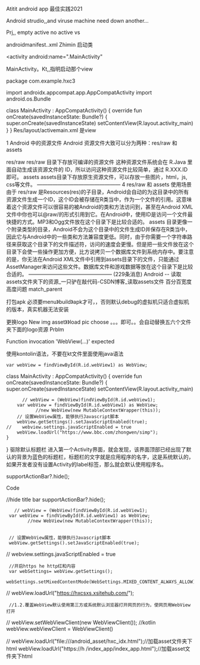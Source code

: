 Atitit android app 最佳实践2021

Android strudio,,and viruse machine need down another...

Prj,, empty active  no active  vs 

androidmanifest..xml
Zhimin  启动类

<activity
    android:name=".MainActivity"




MainActivity。Kt,,指明启动那个view


package com.example.hxc3

import androidx.appcompat.app.AppCompatActivity
import android.os.Bundle

class MainActivity : AppCompatActivity() {
    override fun onCreate(savedInstanceState: Bundle?) {
        super.onCreate(savedInstanceState)
        setContentView(R.layout.activity_main)
    }
}
Res/layout/activemain.xml     是view

1 Android 中的资源文件
Android 资源文件大致可以分为两种：res/raw 和 assets

res/raw
res/raw 目录下存放可编译的资源文件
这种资源文件系统会在 R.Java 里面自动生成该资源文件的 ID，所以访问这种资源文件比较简单，通过 R.XXX.ID 即可。
assets
assets目录下存放原生资源文件，可以存放一些图片，html，js, css等文件。
————————————————
4 res/raw 和 assets 使用场景
由于 res/raw 是Resources(res)的子目录，Android会自动的为这目录中的所有资源文件生成一个ID，这个ID会被存储在R类当中，作为一个文件的引用。这意味着这个资源文件可以很容易的被Android的类和方法访问到，甚至在Android XML文件中你也可以@raw/的形式引用到它。在Android中，使用ID是访问一个文件最快捷的方式。MP3和Ogg文件放在这个目录下是比较合适的。
assets 目录更像一个附录类型的目录，Android不会为这个目录中的文件生成ID并保存在R类当中，因此它与Android中的一些类和方法兼容度更低。同时，由于你需要一个字符串路径来获取这个目录下的文件描述符，访问的速度会更慢。但是把一些文件放在这个目录下会使一些操作更加方便，比方说拷贝一个数据库文件到系统内存中。要注意的是，你无法在Android XML文件中引用到assets目录下的文件，只能通过AssetManager来访问这些文件。数据库文件和游戏数据等放在这个目录下是比较合适的。
————————————————
  (229条消息) Android -- 读取assets文件夹下的资源_一只驴在敲代码-CSDN博客_读取assets文件
百分百宽度高度问题
match_parent


打包apk
必须要menu》build》apk才可，，否则默认debug的虚拟机只适合虚拟机的版本，真实机器无法安装


更换logo
New img asset》》load pic choose 。。。即可。。会自动替换五六个文件夹下面的logo资源
Prblm

Function invocation 'WebView(...)' expected

使用kontolin语法，不要在kt文件里面使用java语法

    var webView = findViewById(R.id.webView1) as WebView;

class MainActivity : AppCompatActivity() {
    override fun onCreate(savedInstanceState: Bundle?) {
        super.onCreate(savedInstanceState)
        setContentView(R.layout.activity_main)

          // webView = (WebView)findViewById(R.id.webView1);
        var webView = findViewById(R.id.webView1) as WebView;
               //new WebView(new MutableContextWrapper(this));
        // 设置WebView属性，能够执行Javascript脚本
        webView.getSettings().setJavaScriptEnabled(true);
    //    webview.settings.javaScriptEnabled = true
        webView.loadUrl("https://www.bbc.com/zhongwen/simp");
    }
}
驱除默认标题栏
进入第一个Activity界面，就会发现，该界面顶部已经出现了默认的背景为蓝色的标题栏，标题栏的文字就是应用程序的名字，这是系统默认的，如果开发者没有设置Activity的label标签，那么就会默认使用程序名。

supportActionBar?.hide();


Code

  //hide title bar
     supportActionBar?.hide();


       // webView = (WebView)findViewById(R.id.webView1);
     var webView = findViewById(R.id.webView1) as WebView;
            //new WebView(new MutableContextWrapper(this));


     // 设置WebView属性，能够执行Javascript脚本
     webView.getSettings().setJavaScriptEnabled(true);
 //    webview.settings.javaScriptEnabled = true



     //开启https he http红和内容
     var webSettings= webView.getSettings();
     webSettings.setMixedContentMode(WebSettings.MIXED_CONTENT_ALWAYS_ALLOW);
  //   webView.loadUrl("https://hxcsxs.xsitehub.com/");



     //1.2.覆盖WebView默认使用第三方或系统默认浏览器打开网页的行为，使网页用WebView打开
   //  webView.setWebViewClient(new WebViewClient());
     //kotlin
     webView.webViewClient = WebViewClient()


//     webView.loadUrl("file:///android_asset/hxc_idx.html");//加载asset文件夹下html
   webView.loadUrl("https://h /index_app/index_app.html");//加载asset文件夹下html

